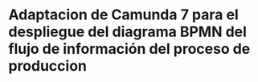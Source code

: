 # Adaptacion de Camunda 7 para el despliegue del diagrama BPMN del flujo de información del proceso de produccion
